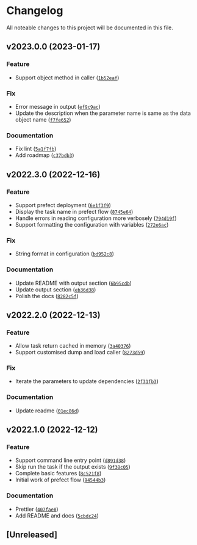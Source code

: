 # Changelog

All noteable changes to this project will be documented in this file.

<!--next-version-placeholder-->

## v2023.0.0 (2023-01-17)
### Feature
* Support object method in caller ([`1b52eaf`](https://github.com/factorpricingmodel/prefect-yaml/commit/1b52eafd1b1882991fd5c310f143e330058f4555))

### Fix
* Error message in output ([`ef9c9ac`](https://github.com/factorpricingmodel/prefect-yaml/commit/ef9c9ace1ff3eca1fae7757f9f1666c0c3bd9212))
* Update the description when the parameter name is same as the data object name ([`f7fe652`](https://github.com/factorpricingmodel/prefect-yaml/commit/f7fe6524d523d97c1fada9fa0e62db47583155d9))

### Documentation
* Fix lint ([`5a1f7fb`](https://github.com/factorpricingmodel/prefect-yaml/commit/5a1f7fb8b390fcb620c623045f5c0f090e6661e0))
* Add roadmap ([`c37bdb3`](https://github.com/factorpricingmodel/prefect-yaml/commit/c37bdb3483cb216f8e87ece50664ffe19b621b71))

## v2022.3.0 (2022-12-16)
### Feature
* Support prefect deployment ([`6e1f3f9`](https://github.com/factorpricingmodel/prefect-yaml/commit/6e1f3f97d5403fc8bb70f3fa99e16b8088619761))
* Display the task name in prefect flow ([`8745e64`](https://github.com/factorpricingmodel/prefect-yaml/commit/8745e64e7bcc70c36044440a3671a7719943c0ef))
* Handle errors in reading configuration more verbosely ([`794d19f`](https://github.com/factorpricingmodel/prefect-yaml/commit/794d19f35f4cc01836fe552b2af162163aad97d8))
* Support formatting the configuration with variables ([`272e6ac`](https://github.com/factorpricingmodel/prefect-yaml/commit/272e6ac9acc64553c243e4b897a2e99e47ac16fb))

### Fix
* String format in configuration ([`bd952c8`](https://github.com/factorpricingmodel/prefect-yaml/commit/bd952c8d283b2ba6dacfff27b94178e3667634e7))

### Documentation
* Update README with output section ([`6b95cdb`](https://github.com/factorpricingmodel/prefect-yaml/commit/6b95cdb58e1b5120f8fb73198cbad50006310eb5))
* Update output section ([`eb36d38`](https://github.com/factorpricingmodel/prefect-yaml/commit/eb36d3860d826c7d1eb1306881c84fac231f3696))
* Polish the docs ([`8282c5f`](https://github.com/factorpricingmodel/prefect-yaml/commit/8282c5fb5307b1d229f034d5ae5ccce2fac19fd0))

## v2022.2.0 (2022-12-13)
### Feature
* Allow task return cached in memory ([`3a40376`](https://github.com/factorpricingmodel/prefect-yaml/commit/3a4037655518a5fe45f8d594497b465edf940239))
* Support customised dump and load caller ([`8273d59`](https://github.com/factorpricingmodel/prefect-yaml/commit/8273d5946148eca1e743a2fdee975099d9d0195f))

### Fix
* Iterate the parameters to update dependencies ([`2f31fb3`](https://github.com/factorpricingmodel/prefect-yaml/commit/2f31fb317c77ea99468ee46553d54460d7acaa06))

### Documentation
* Update readme ([`01ec86d`](https://github.com/factorpricingmodel/prefect-yaml/commit/01ec86d99c9d4348e4ed1137193371b7a58d3450))

## v2022.1.0 (2022-12-12)
### Feature
* Support command line entry point ([`d891d38`](https://github.com/factorpricingmodel/prefect-yaml/commit/d891d383930d980f3bdffafe8494585246728160))
* Skip run the task if the output exists ([`9f38c05`](https://github.com/factorpricingmodel/prefect-yaml/commit/9f38c055a2b2e1d1dba4a9a485a0a06d529f6acd))
* Complete basic features ([`8c521f8`](https://github.com/factorpricingmodel/prefect-yaml/commit/8c521f8fd3455cfb9c9fc1020328522d425c8e9c))
* Initial work of prefect flow ([`94544b3`](https://github.com/factorpricingmodel/prefect-yaml/commit/94544b3c42e460ea00a5ce7dcf565d60ecad5bd7))

### Documentation
* Prettier ([`407fae8`](https://github.com/factorpricingmodel/prefect-yaml/commit/407fae84115a98fab9016a7ed9e6ccf63ee3f943))
* Add README and docs ([`5cbdc24`](https://github.com/factorpricingmodel/prefect-yaml/commit/5cbdc24a86cc31592550e9b97e42295b3b799136))

## [Unreleased]
